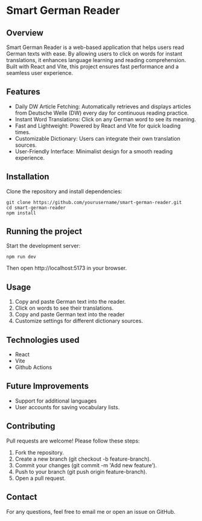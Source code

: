 # Smart German Reader
## Overview
Smart German Reader is a web-based application that helps users read German texts with ease. By allowing users to click on words for instant translations, it enhances language learning and reading comprehension. Built with React and Vite, this project ensures fast performance and a seamless user experience.

## Features
- Daily DW Article Fetching: Automatically retrieves and displays articles from Deutsche Welle (DW) every day for continuous reading practice.
- Instant Word Translations: Click on any German word to see its meaning.
- Fast and Lightweight: Powered by React and Vite for quick loading times.
- Customizable Dictionary: Users can integrate their own translation sources.
- User-Friendly Interface: Minimalist design for a smooth reading experience.

## Installation
Clone the repository and install dependencies:
```
git clone https://github.com/yourusername/smart-german-reader.git
cd smart-german-reader
npm install
```

## Running the project
Start the development server:
```
npm run dev
```
Then open http://localhost:5173 in your browser.

## Usage
1. Copy and paste German text into the reader.
2. Click on words to see their translations.
3. Copy and paste German text into the reader
4. Customize settings for different dictionary sources.

## Technologies used
- React
- Vite
- Github Actions

## Future Improvements
- Support for additional languages
- User accounts for saving vocabulary lists.

## Contributing
Pull requests are welcome! Please follow these steps:
1. Fork the repository.
2. Create a new branch (git checkout -b feature-branch).
3. Commit your changes (git commit -m 'Add new feature').
4. Push to your branch (git push origin feature-branch).
5. Open a pull request.

## Contact
For any questions, feel free to email me or open an issue on GitHub.